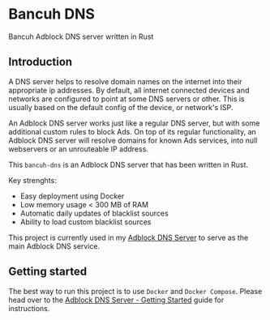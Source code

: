 # Bancuh DNS

Bancuh Adblock DNS server written in Rust

## Introduction

A DNS server helps to resolve domain names on the internet into their appropriate ip addresses.
By default, all internet connected devices and networks are configured to point at some DNS servers or other.
This is usually based on the default config of the device, or network's ISP.

An Adblock DNS server works just like a regular DNS server, but with some additional custom rules to block Ads.
On top of its regular functionality, an Adblock DNS server will resolve domains for known Ads services, into null webservers or an unrouteable IP address.

This `bancuh-dns` is an Adblock DNS server that has been written in Rust.

Key strenghts:

- Easy deployment using Docker
- Low memory usage < 300 MB of RAM
- Automatic daily updates of blacklist sources
- Ability to load custom blacklist sources

This project is currently used in my [Adblock DNS Server](https://github.com/ragibkl/adblock-dns-server) to serve as the main Adblock DNS service.

## Getting started

The best way to run this project is to use `Docker` and `Docker Compose`.
Please head over to the [Adblock DNS Server - Getting Started](https://github.com/ragibkl/adblock-dns-server#getting-started) guide for instructions.
